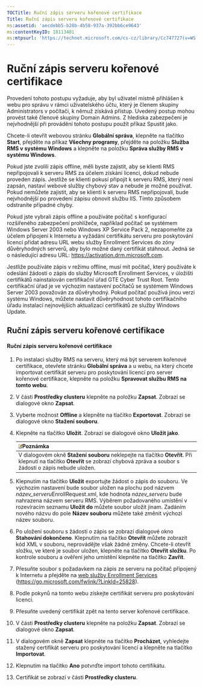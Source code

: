 ```yaml
---
TOCTitle: Ruční zápis serveru kořenové certifikace
Title: Ruční zápis serveru kořenové certifikace
ms:assetid: 'aecdebb5-b28b-4b58-937a-392bb6ce9643'
ms:contentKeyID: 18113481
ms:mtpsurl: 'https://technet.microsoft.com/cs-cz/library/Cc747727(v=WS.10)'
---
```


Ruční zápis serveru kořenové certifikace
========================================

Provedení tohoto postupu vyžaduje, aby byl uživatel místně přihlášen k webu pro správu v rámci uživatelského účtu, který je členem skupiny Administrators v počítači, k němuž získává přístup. Uvedený postup mohou provést také členové skupiny Domain Admins. Z hlediska zabezpečení je nejvhodnější při provádění tohoto postupu použít příkaz Spustit jako.

Chcete-li otevřít webovou stránku **Globální správa**, klepněte na tlačítko **Start**, přejděte na příkaz **Všechny programy**, přejděte na položku **Služba RMS v systému Windows** a klepněte na položku **Správa služby RMS v systému Windows**.

Pokud jste zvolili zápis offline, měli byste zajistit, aby se klienti RMS nepřipojovali k serveru RMS za účelem získání licencí, dokud nebude proveden zápis. Jestliže se klienti pokusí připojit k serveru RMS, který není zapsán, nastaví webové služby chybový stav a nebude je možné používat. Pokud nemůžete zajistit, aby se klienti k serveru RMS nepřipojovali, bude nejvhodnější po provedení zápisu obnovit službu IIS. Tímto způsobem odstraníte případné chyby.

Pokud jste vybrali zápis offline a používáte počítač s konfigurací rozšířeného zabezpečení prohlížeče, například počítač se systémem Windows Server 2003 nebo Windows XP Service Pack 2, nezapomeňte za účelem připojení k Internetu a vyžádání certifikátu serveru pro poskytování licencí přidat adresu URL webu služby Enrollment Services do zóny důvěryhodných serverů, aby bylo možné daný certifikát stáhnout. Jedná se o následující adresu URL: https://activation.drm.microsoft.com.

Jestliže používáte zápis v režimu offline, musí mít počítač, který používáte k odeslání žádosti o zápis do služby Microsoft Enrollment Services, v úložišti certifikátů nainstalován certifikační úřad GTE Cyber Trust Root. Tento certifikační úřad je ve výchozím nastavení počítačů se systémem Windows Server 2003 považován za důvěryhodný. Pokud počítač používá jinou verzi systému Windows, můžete nastavit důvěryhodnost tohoto certifikačního úřadu instalací nejnovějších aktualizací certifikátů ze služby Windows Update.

Ruční zápis serveru kořenové certifikace
----------------------------------------

#### Ruční zápis serveru kořenové certifikace

1.  Po instalaci služby RMS na serveru, který má být serverem kořenové certifikace, otevřete stránku **Globální správa** a u webu, na který chcete importovat certifikát serveru pro poskytování licencí pro server kořenové certifikace, klepněte na položku **Spravovat službu RMS na tomto webu**.

2.  V části **Prostředky clusteru** klepněte na položku **Zapsat**. Zobrazí se dialogové okno **Zapsat**.

3.  Vyberte možnost **Offline** a klepněte na tlačítko **Exportovat**. Zobrazí se dialogové okno **Stažení souboru**.

4.  Klepněte na tlačítko **Uložit**. Zobrazí se dialogové okno **Uložit jako**.

    | ![](images/Cc747727.note(WS.10).gif)Poznámka                                                                                                          |
    |------------------------------------------------------------------------------------------------------------------------------------------------------------------------------------|
    | V dialogovém okně **Stažení souboru** neklepejte na tlačítko **Otevřít**. Při klepnutí na tlačítko **Otevřít** se zobrazí chybová zpráva a soubor s žádostí o zápis nebude uložen. |

5.  Klepnutím na tlačítko **Uložit** exportujte žádost o zápis do souboru. Ve výchozím nastavení bude soubor uložen na plochu pod názvem *název\_serveru*EnrollRequest.xml, kde hodnota *název\_serveru* bude nahrazena názvem serveru RMS. Výběrem požadovaného umístění v rozevíracím seznamu **Uložit do** můžete soubor uložit jinam. Zadáním nového názvu do pole **Název souboru** můžete také změnit výchozí název souboru.

6.  Po uložení souboru s žádostí o zápis se zobrazí dialogové okno **Stahování dokončeno**. Klepnutím na tlačítko **Otevřít** můžete zobrazit kód XML v souboru, neprovádějte však žádné změny. Chcete-li otevřít složku, ve které je soubor uložen, klepněte na tlačítko **Otevřít složku**. Po kontrole souboru a ověření jeho umístění klepněte na tlačítko **Zavřít**.

7.  Přesuňte soubor s požadavkem na zápis ze serveru na počítač připojený k Internetu a přejděte na [web služby Enrollment Services]() (https://go.microsoft.com/fwlink/?LinkId=25828).

8.  Podle pokynů na tomto webu získejte certifikát serveru pro poskytování licencí.

9.  Přesuňte uvedený certifikát zpět na tento server kořenové certifikace.

10. V části **Prostředky clusteru** klepněte na položku **Zapsat**. Zobrazí se dialogové okno **Zapsat**.

11. V dialogovém okně **Zapsat** klepněte na tlačítko **Procházet**, vyhledejte stažený certifikát serveru pro poskytování licencí a klepněte na tlačítko **Importovat**.

12. Klepnutím na tlačítko **Ano** potvrďte import tohoto certifikátu.

13. Certifikát se zobrazí v části **Prostředky clusteru**.
